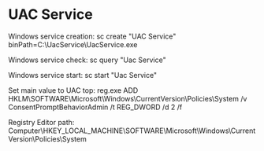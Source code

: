# UAC Service

Windows service creation:
sc create "UAC Service" binPath=C:\UacService\UacService.exe

Windows service check:
sc query "Uac Service"

Windows service start:
sc start "Uac Service"

Set main value to UAC top:
reg.exe ADD HKLM\SOFTWARE\Microsoft\Windows\CurrentVersion\Policies\System /v  ConsentPromptBehaviorAdmin /t REG_DWORD /d 2 /f

Registry Editor path:
Computer\HKEY_LOCAL_MACHINE\SOFTWARE\Microsoft\Windows\CurrentVersion\Policies\System
